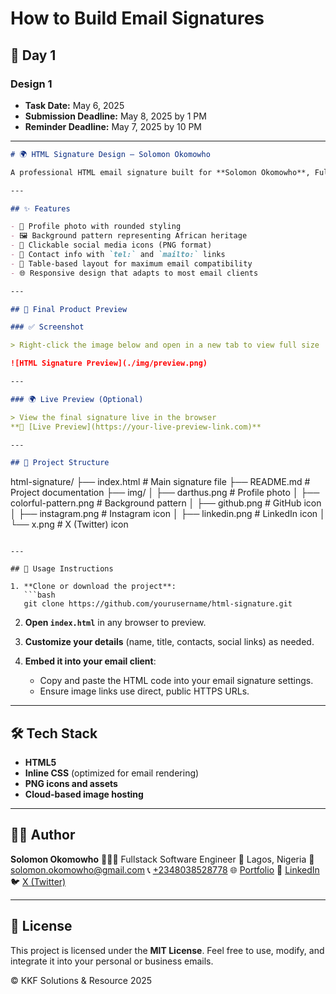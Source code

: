 # How to Build Email Signatures

## 📅 Day 1

### **Design 1**
- **Task Date:** May 6, 2025  
- **Submission Deadline:** May 8, 2025 by 1 PM  
- **Reminder Deadline:** May 7, 2025 by 10 PM  

---

```markdown
# 🌍 HTML Signature Design — Solomon Okomowho

A professional HTML email signature built for **Solomon Okomowho**, Fullstack Software Engineer. This signature combines clean design, branding consistency, and African-inspired visuals to create a memorable and functional digital identity.

---

## ✨ Features

- 📸 Profile photo with rounded styling
- 🖼️ Background pattern representing African heritage
- 🔗 Clickable social media icons (PNG format)
- 📱 Contact info with `tel:` and `mailto:` links
- 🧩 Table-based layout for maximum email compatibility
- 🌐 Responsive design that adapts to most email clients

---

## 📸 Final Product Preview

### ✅ Screenshot

> Right-click the image below and open in a new tab to view full size

![HTML Signature Preview](./img/preview.png)

---

### 🌍 Live Preview (Optional)

> View the final signature live in the browser  
**🔗 [Live Preview](https://your-live-preview-link.com)**

---

## 📁 Project Structure

```

html-signature/
├── index.html                   # Main signature file
├── README.md                    # Project documentation
├── img/
│   ├── darthus.png              # Profile photo
│   ├── colorful-pattern.png     # Background pattern
│   ├── github.png               # GitHub icon
│   ├── instagram.png            # Instagram icon
│   ├── linkedin.png             # LinkedIn icon
│   └── x.png                    # X (Twitter) icon

````

---

## 🚀 Usage Instructions

1. **Clone or download the project**:
   ```bash
   git clone https://github.com/yourusername/html-signature.git
````

2. **Open `index.html`** in any browser to preview.

3. **Customize your details** (name, title, contacts, social links) as needed.

4. **Embed it into your email client**:

   * Copy and paste the HTML code into your email signature settings.
   * Ensure image links use direct, public HTTPS URLs.

---

## 🛠️ Tech Stack

* **HTML5**
* **Inline CSS** (optimized for email rendering)
* **PNG icons and assets**
* **Cloud-based image hosting**

---

## 🧑‍💻 Author

**Solomon Okomowho**
👨🏾‍💻 Fullstack Software Engineer
📍 Lagos, Nigeria
📧 [solomon.okomowho@gmail.com](mailto:solomon.okomowho@gmail.com)
📞 [+2348038528778](tel:+2348038528778)
🌐 [Portfolio](https://tinyurl.com/solomonokomowho)
🔗 [LinkedIn](https://www.linkedin.com/in/solomon-okomowho/)
🐦 [X (Twitter)](https://x.com/darth_jade_i)

---

## 📝 License

This project is licensed under the **MIT License**.
Feel free to use, modify, and integrate it into your personal or business emails.

© KKF Solutions & Resource 2025

```